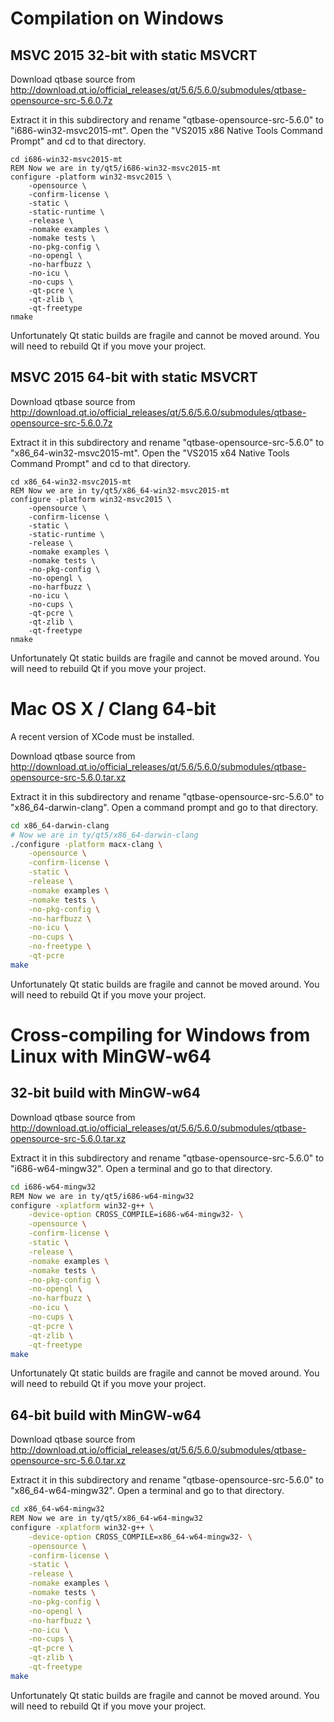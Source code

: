 # Compilation on Windows

## MSVC 2015 32-bit with static MSVCRT

Download qtbase source from http://download.qt.io/official_releases/qt/5.6/5.6.0/submodules/qtbase-opensource-src-5.6.0.7z

Extract it in this subdirectory and rename "qtbase-opensource-src-5.6.0" to "i686-win32-msvc2015-mt". Open
the "VS2015 x86 Native Tools Command Prompt" and cd to that directory.

```batch
cd i686-win32-msvc2015-mt
REM Now we are in ty/qt5/i686-win32-msvc2015-mt
configure -platform win32-msvc2015 \
    -opensource \
    -confirm-license \
    -static \
    -static-runtime \
    -release \
    -nomake examples \
    -nomake tests \
    -no-pkg-config \
    -no-opengl \
    -no-harfbuzz \
    -no-icu \
    -no-cups \
    -qt-pcre \
    -qt-zlib \
    -qt-freetype
nmake
```

Unfortunately Qt static builds are fragile and cannot be moved around. You will need to rebuild Qt if
you move your project.

## MSVC 2015 64-bit with static MSVCRT

Download qtbase source from http://download.qt.io/official_releases/qt/5.6/5.6.0/submodules/qtbase-opensource-src-5.6.0.7z

Extract it in this subdirectory and rename "qtbase-opensource-src-5.6.0" to "x86_64-win32-msvc2015-mt". Open
the "VS2015 x64 Native Tools Command Prompt" and cd to that directory.

```batch
cd x86_64-win32-msvc2015-mt
REM Now we are in ty/qt5/x86_64-win32-msvc2015-mt
configure -platform win32-msvc2015 \
    -opensource \
    -confirm-license \
    -static \
    -static-runtime \
    -release \
    -nomake examples \
    -nomake tests \
    -no-pkg-config \
    -no-opengl \
    -no-harfbuzz \
    -no-icu \
    -no-cups \
    -qt-pcre \
    -qt-zlib \
    -qt-freetype
nmake
```

Unfortunately Qt static builds are fragile and cannot be moved around. You will need to rebuild Qt if
you move your project.

# Mac OS X / Clang 64-bit

A recent version of XCode must be installed.

Download qtbase source from http://download.qt.io/official_releases/qt/5.6/5.6.0/submodules/qtbase-opensource-src-5.6.0.tar.xz

Extract it in this subdirectory and rename "qtbase-opensource-src-5.6.0" to "x86_64-darwin-clang". Open
a command prompt and go to that directory.

```sh
cd x86_64-darwin-clang
# Now we are in ty/qt5/x86_64-darwin-clang
./configure -platform macx-clang \
    -opensource \
    -confirm-license \
    -static \
    -release \
    -nomake examples \
    -nomake tests \
    -no-pkg-config \
    -no-harfbuzz \
    -no-icu \
    -no-cups \
    -no-freetype \
    -qt-pcre
make
```

Unfortunately Qt static builds are fragile and cannot be moved around. You will need to rebuild Qt if
you move your project.

# Cross-compiling for Windows from Linux with MinGW-w64

## 32-bit build with MinGW-w64

Download qtbase source from http://download.qt.io/official_releases/qt/5.6/5.6.0/submodules/qtbase-opensource-src-5.6.0.tar.xz

Extract it in this subdirectory and rename "qtbase-opensource-src-5.6.0" to "i686-w64-mingw32". Open
a terminal and go to that directory.

```sh
cd i686-w64-mingw32
REM Now we are in ty/qt5/i686-w64-mingw32
configure -xplatform win32-g++ \
    -device-option CROSS_COMPILE=i686-w64-mingw32- \
    -opensource \
    -confirm-license \
    -static \
    -release \
    -nomake examples \
    -nomake tests \
    -no-pkg-config \
    -no-opengl \
    -no-harfbuzz \
    -no-icu \
    -no-cups \
    -qt-pcre \
    -qt-zlib \
    -qt-freetype
make
```

Unfortunately Qt static builds are fragile and cannot be moved around. You will need to rebuild Qt if
you move your project.

## 64-bit build with MinGW-w64

Download qtbase source from http://download.qt.io/official_releases/qt/5.6/5.6.0/submodules/qtbase-opensource-src-5.6.0.tar.xz

Extract it in this subdirectory and rename "qtbase-opensource-src-5.6.0" to "x86_64-w64-mingw32". Open
a terminal and go to that directory.

```sh
cd x86_64-w64-mingw32
REM Now we are in ty/qt5/x86_64-w64-mingw32
configure -xplatform win32-g++ \
    -device-option CROSS_COMPILE=x86_64-w64-mingw32- \
    -opensource \
    -confirm-license \
    -static \
    -release \
    -nomake examples \
    -nomake tests \
    -no-pkg-config \
    -no-opengl \
    -no-harfbuzz \
    -no-icu \
    -no-cups \
    -qt-pcre \
    -qt-zlib \
    -qt-freetype
make
```

Unfortunately Qt static builds are fragile and cannot be moved around. You will need to rebuild Qt if
you move your project.
